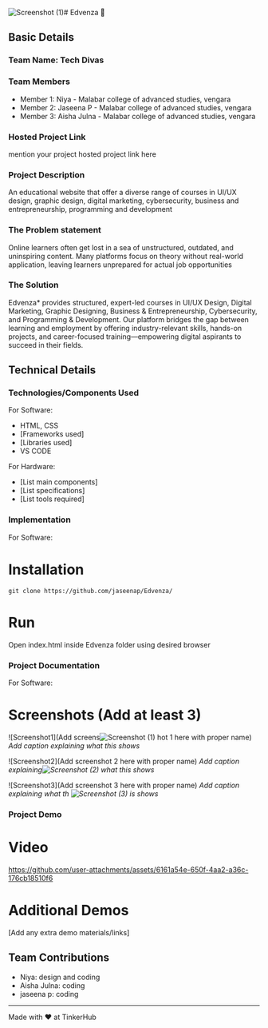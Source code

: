 ![Screenshot (1)](https://github.com/user-attachments/assets/32c46859-9090-4ea7-ac16-0da1b513cd7e)# Edvenza 🎯


## Basic Details
### Team Name: Tech Divas


### Team Members
- Member 1: Niya - Malabar college of advanced studies, vengara
- Member 2: Jaseena P - Malabar college of advanced studies, vengara
- Member 3: Aisha Julna - Malabar college of advanced studies, vengara

### Hosted Project Link
mention your project hosted project link here

### Project Description
An educational website that  offer a diverse range of courses
in UI/UX design, graphic design, digital marketing, cybersecurity, business and entrepreneurship, programming
and development

### The Problem statement
Online learners often get lost in a sea of unstructured, outdated, and uninspiring content. Many platforms focus on theory without real-world application, leaving learners unprepared for actual job opportunities

### The Solution
Edvenza* provides structured, expert-led courses in UI/UX Design, Digital Marketing, Graphic Designing, Business & Entrepreneurship, Cybersecurity, and Programming & Development. Our platform bridges the gap between learning and employment by offering industry-relevant skills, hands-on projects, and career-focused training—empowering digital aspirants to succeed in their fields.

## Technical Details
### Technologies/Components Used
For Software:
- HTML, CSS
- [Frameworks used]
- [Libraries used]
- VS CODE

For Hardware:
- [List main components]
- [List specifications]
- [List tools required]

### Implementation
For Software:
# Installation
```
git clone https://github.com/jaseenap/Edvenza/
```

# Run
Open index.html inside Edvenza folder using desired browser

### Project Documentation
For Software:

# Screenshots (Add at least 3)
![Screenshot1](Add screens![Screenshot (1)](https://github.com/user-attachments/assets/48210a77-3606-4f2c-8240-397cdf2b5011)
hot 1 here with proper name)
*Add caption explaining what this shows*

![Screenshot2](Add screenshot 2 here with proper name)
*Add caption explaining![Screenshot (2)](https://github.com/user-attachments/assets/308a9799-7c8c-45a1-a5b3-56b872897a7c)
 what this shows*

![Screenshot3](Add screenshot 3 here with proper name)
*Add caption explaining what th ![Screenshot (3)](https://github.com/user-attachments/assets/e288ad8d-1993-4856-af74-5708355f79b4)
is shows*

### Project Demo
# Video


https://github.com/user-attachments/assets/6161a54e-650f-4aa2-a36c-176cb18510f6




# Additional Demos
[Add any extra demo materials/links]

## Team Contributions
- Niya: design and coding
- Aisha Julna: coding
- jaseena p: coding

---
Made with ❤️ at TinkerHub
